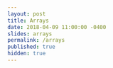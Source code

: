 ```yaml
---
layout: post
title: Arrays
date: 2018-04-09 11:00:00 -0400
slides: arrays
permalink: /arrays
published: true
hidden: true
---
```

